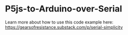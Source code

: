 # P5js-to-Arduino-over-Serial
 
Learn more about how to use this code example here:
https://gearsofresistance.substack.com/p/serial-simplicity
